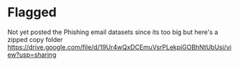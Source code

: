 # Flagged
Not yet posted the Phishing email datasets since its too big but here's a zipped copy folder 
https://drive.google.com/file/d/19Ur4wQxDCEmuVsrPLekpiGOBhNtUbUsj/view?usp=sharing
